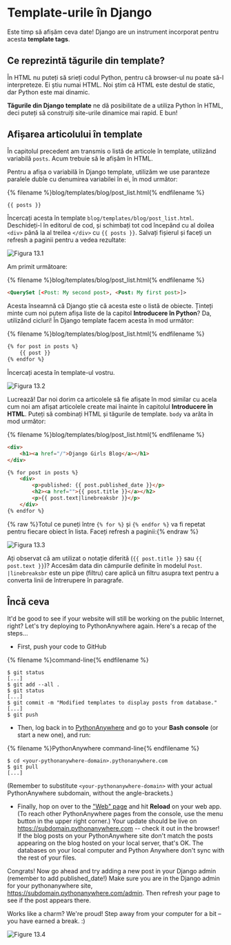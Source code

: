 # Template-urile în Django

Este timp să afișăm ceva date! Django are un instrument incorporat pentru acesta **template tags**.

## Ce reprezintă tăgurile din template?

În HTML nu puteți să srieți codul Python, pentru că browser-ul nu poate să-l interpreteze. Ei știu numai HTML. Noi știm că HTML este destul de static, dar Python este mai dinamic.

**Tăgurile din Django template** ne dă posibilitate de a utiliza Python în HTML, deci puteți să construiți site-urile dinamice mai rapid. E bun!

## Afișarea articolului în template

În capitolul precedent am transmis o listă de articole în template, utilizând variabilă `posts`. Acum trebuie să le afișăm în HTML.

Pentru a afișa o variabilă în Django template, utilizăm we use paranteze paralele duble cu denumirea variabilei în ei, în mod următor:

{% filename %}blog/templates/blog/post_list.html{% endfilename %}

```html
{{ posts }}
```

Încercați acesta în template `blog/templates/blog/post_list.html`. Deschideți-l în editorul de cod, și schimbați tot cod începând cu al doilea `<div>` până la al treilea `</div>` cu `{{ posts }}`. Salvați fișierul și faceți un refresh a paginii pentru a vedea rezultate:

![Figura 13.1](images/step1.png)

Am primit următoare:

{% filename %}blog/templates/blog/post_list.html{% endfilename %}

```html
<QuerySet [<Post: My second post>, <Post: My first post>]>
```

Acesta înseamnă că Django știe că acesta este o listă de obiecte. Ținteți minte cum noi putem afișa liste de la capitol **Introducere în Python**? Da, utilizând cicluri! În Django template facem acesta în mod următor:

{% filename %}blog/templates/blog/post_list.html{% endfilename %}

```html
{% for post in posts %}
    {{ post }}
{% endfor %}
```

Încercați acesta în template-ul vostru.

![Figura 13.2](images/step2.png)

Lucrează! Dar noi dorim ca articolele să fie afișate în mod similar cu acela cum noi am afișat articolele create mai înainte în capitolul **Introducere în HTML**. Puteți să combinați HTML și tăgurile de template. `body` va arăta în mod următor:

{% filename %}blog/templates/blog/post_list.html{% endfilename %}

```html
<div>
    <h1><a href="/">Django Girls Blog</a></h1>
</div>

{% for post in posts %}
    <div>
        <p>published: {{ post.published_date }}</p>
        <h2><a href="">{{ post.title }}</a></h2>
        <p>{{ post.text|linebreaksbr }}</p>
    </div>
{% endfor %}
```

{% raw %}Totul ce puneți între `{% for %}` și `{% endfor %}` va fi repetat pentru fiecare obiect în lista. Faceți refresh a paginii:{% endraw %}

![Figura 13.3](images/step3.png)

Ați observat că am utilizat o notație diferită (`{{ post.title }}` sau `{{ post.text }}`)? Accesăm data din câmpurile definite în modelul `Post`. `|linebreaksbr` este un pipe (filtru) care aplică un filtru asupra text pentru a converta linii de întrerupere în paragrafe.

## Încă ceva

It'd be good to see if your website will still be working on the public Internet, right? Let's try deploying to PythonAnywhere again. Here's a recap of the steps…

* First, push your code to GitHub

{% filename %}command-line{% endfilename %}

    $ git status
    [...]
    $ git add --all .
    $ git status
    [...]
    $ git commit -m "Modified templates to display posts from database."
    [...]
    $ git push
    

* Then, log back in to [PythonAnywhere](https://www.pythonanywhere.com/consoles/) and go to your **Bash console** (or start a new one), and run:

{% filename %}PythonAnywhere command-line{% endfilename %}

    $ cd <your-pythonanywhere-domain>.pythonanywhere.com
    $ git pull
    [...]
    

(Remember to substitute `<your-pythonanywhere-domain>` with your actual PythonAnywhere subdomain, without the angle-brackets.)

* Finally, hop on over to the ["Web" page](https://www.pythonanywhere.com/web_app_setup/) and hit **Reload** on your web app. (To reach other PythonAnywhere pages from the console, use the menu button in the upper right corner.) Your update should be live on https://subdomain.pythonanywhere.com -- check it out in the browser! If the blog posts on your PythonAnywhere site don't match the posts appearing on the blog hosted on your local server, that's OK. The databases on your local computer and Python Anywhere don't sync with the rest of your files.

Congrats! Now go ahead and try adding a new post in your Django admin (remember to add published_date!) Make sure you are in the Django admin for your pythonanywhere site, https://subdomain.pythonanywhere.com/admin. Then refresh your page to see if the post appears there.

Works like a charm? We're proud! Step away from your computer for a bit – you have earned a break. :)

![Figure 13.4](images/donut.png)
